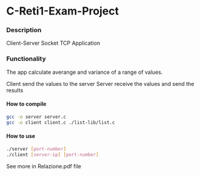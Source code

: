 # C-Reti1-Exam-Project

### Description

Client-Server Socket TCP Application

### Functionality

The app calculate averange and variance of a range of values.

Client send the values to the server
Server receive the values and send the results

#### How to compile

```bash
gcc -o server server.c
gcc -o client client.c ./list-lib/list.c
```

#### How to use

```bash
./server [port-number]
./client [server-ip] [port-number]
```

See more in Relazione.pdf file